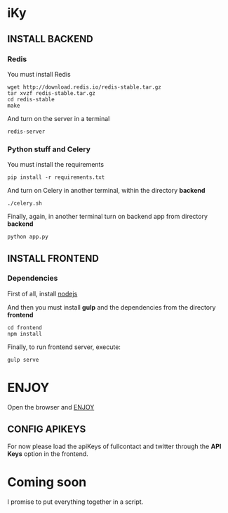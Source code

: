 # iKy

## INSTALL BACKEND

### Redis
You must install Redis
```shell
wget http://download.redis.io/redis-stable.tar.gz
tar xvzf redis-stable.tar.gz
cd redis-stable
make
```

And turn on the server in a terminal
```shell
redis-server
```

### Python stuff and Celery
You must install the requirements
```shell
pip install -r requirements.txt
```

And turn on Celery in another terminal, within the directory **backend**
```shell
./celery.sh
```

Finally, again, in another terminal turn on backend app from directory **backend** 
```shell
python app.py
```

## INSTALL FRONTEND

### Dependencies
First of all, install [nodejs](https://nodejs.org/en/)

And then you must install **gulp** and the dependencies from the directory **frontend**
```shell
cd frontend
npm install
```

Finally, to run frontend server, execute:
```shell
gulp serve
```

# ENJOY
Open the browser and [ENJOY](http://127.0.0.1:3000)

## CONFIG APIKEYS
For now please load the apiKeys of fullcontact and twitter through the **API Keys** option in the frontend.

# Coming soon
I promise to put everything together in a script.
